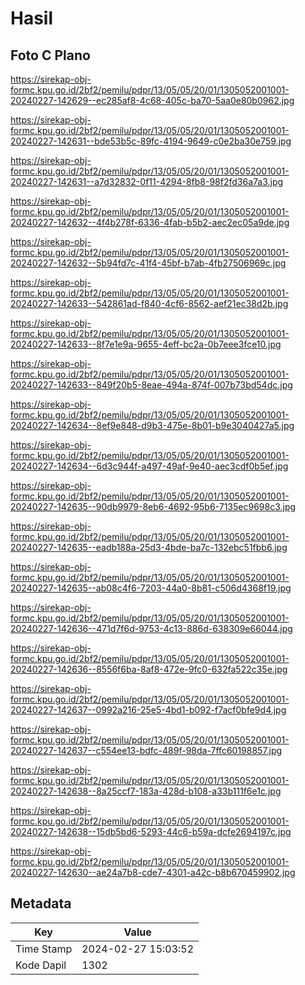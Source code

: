 # Hasil

## Foto C Plano

https://sirekap-obj-formc.kpu.go.id/2bf2/pemilu/pdpr/13/05/05/20/01/1305052001001-20240227-142629--ec285af8-4c68-405c-ba70-5aa0e80b0962.jpg

https://sirekap-obj-formc.kpu.go.id/2bf2/pemilu/pdpr/13/05/05/20/01/1305052001001-20240227-142631--bde53b5c-89fc-4194-9649-c0e2ba30e759.jpg

https://sirekap-obj-formc.kpu.go.id/2bf2/pemilu/pdpr/13/05/05/20/01/1305052001001-20240227-142631--a7d32832-0f11-4294-8fb8-98f2fd36a7a3.jpg

https://sirekap-obj-formc.kpu.go.id/2bf2/pemilu/pdpr/13/05/05/20/01/1305052001001-20240227-142632--4f4b278f-6336-4fab-b5b2-aec2ec05a9de.jpg

https://sirekap-obj-formc.kpu.go.id/2bf2/pemilu/pdpr/13/05/05/20/01/1305052001001-20240227-142632--5b94fd7c-41f4-45bf-b7ab-4fb27506969c.jpg

https://sirekap-obj-formc.kpu.go.id/2bf2/pemilu/pdpr/13/05/05/20/01/1305052001001-20240227-142633--542861ad-f840-4cf6-8562-aef21ec38d2b.jpg

https://sirekap-obj-formc.kpu.go.id/2bf2/pemilu/pdpr/13/05/05/20/01/1305052001001-20240227-142633--8f7e1e9a-9655-4eff-bc2a-0b7eee3fce10.jpg

https://sirekap-obj-formc.kpu.go.id/2bf2/pemilu/pdpr/13/05/05/20/01/1305052001001-20240227-142633--849f20b5-8eae-494a-874f-007b73bd54dc.jpg

https://sirekap-obj-formc.kpu.go.id/2bf2/pemilu/pdpr/13/05/05/20/01/1305052001001-20240227-142634--8ef9e848-d9b3-475e-8b01-b9e3040427a5.jpg

https://sirekap-obj-formc.kpu.go.id/2bf2/pemilu/pdpr/13/05/05/20/01/1305052001001-20240227-142634--6d3c944f-a497-49af-9e40-aec3cdf0b5ef.jpg

https://sirekap-obj-formc.kpu.go.id/2bf2/pemilu/pdpr/13/05/05/20/01/1305052001001-20240227-142635--90db9979-8eb6-4692-95b6-7135ec9698c3.jpg

https://sirekap-obj-formc.kpu.go.id/2bf2/pemilu/pdpr/13/05/05/20/01/1305052001001-20240227-142635--eadb188a-25d3-4bde-ba7c-132ebc51fbb6.jpg

https://sirekap-obj-formc.kpu.go.id/2bf2/pemilu/pdpr/13/05/05/20/01/1305052001001-20240227-142635--ab08c4f6-7203-44a0-8b81-c506d4368f19.jpg

https://sirekap-obj-formc.kpu.go.id/2bf2/pemilu/pdpr/13/05/05/20/01/1305052001001-20240227-142636--471d7f6d-9753-4c13-886d-638309e66044.jpg

https://sirekap-obj-formc.kpu.go.id/2bf2/pemilu/pdpr/13/05/05/20/01/1305052001001-20240227-142636--8556f6ba-8af8-472e-9fc0-632fa522c35e.jpg

https://sirekap-obj-formc.kpu.go.id/2bf2/pemilu/pdpr/13/05/05/20/01/1305052001001-20240227-142637--0992a216-25e5-4bd1-b092-f7acf0bfe9d4.jpg

https://sirekap-obj-formc.kpu.go.id/2bf2/pemilu/pdpr/13/05/05/20/01/1305052001001-20240227-142637--c554ee13-bdfc-489f-98da-7ffc60198857.jpg

https://sirekap-obj-formc.kpu.go.id/2bf2/pemilu/pdpr/13/05/05/20/01/1305052001001-20240227-142638--8a25ccf7-183a-428d-b108-a33b111f6e1c.jpg

https://sirekap-obj-formc.kpu.go.id/2bf2/pemilu/pdpr/13/05/05/20/01/1305052001001-20240227-142638--15db5bd6-5293-44c6-b59a-dcfe2694197c.jpg

https://sirekap-obj-formc.kpu.go.id/2bf2/pemilu/pdpr/13/05/05/20/01/1305052001001-20240227-142630--ae24a7b8-cde7-4301-a42c-b8b670459902.jpg


## Metadata

| Key        | Value               |
| ---------- | ------------------- |
| Time Stamp | 2024-02-27 15:03:52 |
| Kode Dapil | 1302                |



